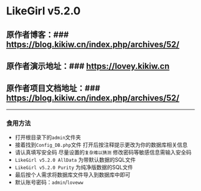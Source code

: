 # LikeGirl v5.2.0
## 原作者博客：### https://blog.kikiw.cn/index.php/archives/52/
## 原作者演示地址：### https://lovey.kikiw.cn
## 原作者项目文档地址：### https://blog.kikiw.cn/index.php/archives/52/
------------
### 食用方法
- 打开根目录下的`admin`文件夹
- 接着找到`Config_DB.php`文件 打开后按注释提示更改为你的数据库相关信息
- 请认真填写安全码 尽量设置的`复杂难以猜测` 修改密码等敏感信息需输入安全码
- `LikeGirl v5.2.0 AllData` 为带默认数据的SQL文件
- `LikeGirl v5.2.0 Purity` 为纯净版数据的SQL文件
- 最后按个人需求将数据库文件导入到数据库中即可
- 默认账号密码：`admin`/`loveww`




